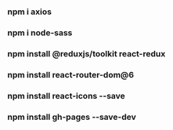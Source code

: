 
### npm i axios
### npm i node-sass
### npm install @reduxjs/toolkit react-redux
### npm install react-router-dom@6
### npm install react-icons --save
### npm install gh-pages --save-dev